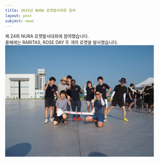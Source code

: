 ```yaml
---
title: 2015년 NURA 로켓발사대회 참여
layout: post
subject: news
---
```

제 24회 NURA 로켓발사대회에 참여했습니다.<br/>
올해에는 RARITAS, ROSE DAY 두 개의 로켓을 발사했습니다.
<br/>
<img src="/assets/acts/2015NURA1.jpg" width="480" height="360"/>
